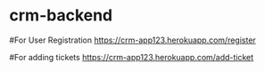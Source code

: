 # crm-backend

#For User Registration
https://crm-app123.herokuapp.com/register

#For adding tickets
https://crm-app123.herokuapp.com/add-ticket

